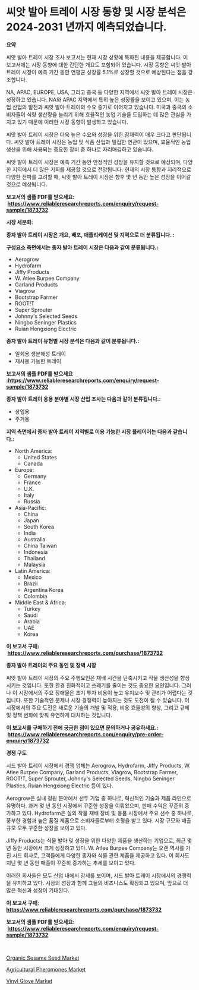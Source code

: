 <p><h1>씨앗 발아 트레이 시장 동향 및 시장 분석은 2024-2031 년까지 예측되었습니다.</h1></p><p><strong>요약</strong></p>
<p><p>씨앗 발아 트레이 시장 조사 보고서는 현재 시장 상황에 특화된 내용을 제공합니다. 이 보고서에는 시장 동향에 대한 간단한 개요도 포함되어 있습니다. 시장 동향은 씨앗 발아 트레이 시장이 예측 기간 동안 연평균 성장률 5.1%로 성장할 것으로 예상된다는 점을 강조합니다.</p><p>NA, APAC, EUROPE, USA, 그리고 중국 등 다양한 지역에서 씨앗 발아 트레이 시장은 성장하고 있습니다. NA와 APAC 지역에서 특히 높은 성장률을 보이고 있으며, 이는 농업 산업의 발전과 씨앗 발아 트레이의 수요 증가로 이어지고 있습니다. 미국과 중국의 소비자들이 식량 생산량을 늘리기 위해 효율적인 농업 기술을 도입하는 데 많은 관심을 가지고 있기 때문에 이러한 시장 동향이 발생하고 있습니다.</p><p>씨앗 발아 트레이 시장은 더욱 높은 수요와 성장을 위한 잠재력이 매우 크다고 판단됩니다. 씨앗 발아 트레이 시장은 농업 및 식품 산업과 밀접한 연관이 있으며, 효율적인 농업 생산을 위해 사용되는 중요한 장비 중 하나로 자리매김하고 있습니다.</p><p>씨앗 발아 트레이 시장은 예측 기간 동안 안정적인 성장을 유지할 것으로 예상되며, 다양한 지역에서 더 많은 기회를 제공할 것으로 전망됩니다. 현재의 시장 동향과 지리적으로 다양한 전파를 고려할 때, 씨앗 발아 트레이 시장은 향후 몇 년 동안 높은 성장을 이어갈 것으로 예상됩니다.</p></p>
<p><strong>보고서의 샘플 PDF를 받으세요: &nbsp;<a href="https://www.reliableresearchreports.com/enquiry/request-sample/1873732">https://www.reliableresearchreports.com/enquiry/request-sample/1873732</a></strong></p>
<p><strong>시장 세분화:</strong></p>
<p><strong> 종자 발아 트레이 시장은 개요, 배포, 애플리케이션 및 지역으로 더 분류됩니다. :</strong></p>
<p><strong>구성요소 측면에서는 종자 발아 트레이 시장은 다음과 같이 분류됩니다.:</strong></p>
<p><ul><li>Aerogrow</li><li>Hydrofarm</li><li>Jiffy Products</li><li>W. Atlee Burpee Company</li><li>Garland Products</li><li>Viagrow</li><li>Bootstrap Farmer</li><li>ROOT!T</li><li>Super Sprouter</li><li>Johnny's Selected Seeds</li><li>Ningbo Seninger Plastics</li><li>Ruian Hengxiong Electric</li></ul></p>
<p><strong> 종자 발아 트레이 유형별 시장 분석은 다음과 같이 분류됩니다.:</strong></p>
<p><ul><li>일회용 생분해성 트레이</li><li>재사용 가능한 트레이</li></ul></p>
<p><strong>보고서의 샘플 PDF를 받으세요 :<a href="https://www.reliableresearchreports.com/enquiry/request-sample/1873732">https://www.reliableresearchreports.com/enquiry/request-sample/1873732</a></strong></p>
<p><strong> 종자 발아 트레이 응용 분야별 시장 산업 조사는 다음과 같이 분류됩니다.:</strong></p>
<p><ul><li>상업용</li><li>주거용</li></ul></p>
<p><strong>지역 측면에서 종자 발아 트레이 지역별로 이용 가능한 시장 플레이어는 다음과 같습니다.:</strong></p>
<p><ul>
    <li>
        North America:
        <ul>
            <li>United States</li>
            <li>Canada</li>
        </ul>
    </li>
    <li>
        Europe:
        <ul>
            <li>Germany</li>
            <li>France</li>
            <li>U.K.</li>
            <li>Italy</li>
            <li>Russia</li>
        </ul>
    </li>
    <li>
        Asia-Pacific:
        <ul>
            <li>China</li>
            <li>Japan</li>
            <li>South Korea</li>
            <li>India</li>
            <li>Australia</li>
            <li>China Taiwan</li>
            <li>Indonesia</li>
            <li>Thailand</li>
            <li>Malaysia</li>
        </ul>
    </li>
    <li>
        Latin America:
        <ul>
            <li>Mexico</li>
            <li>Brazil</li>
            <li>Argentina Korea</li>
            <li>Colombia</li>
        </ul>
    </li>
    <li>
        Middle East & Africa:
        <ul>
            <li>Turkey</li>
            <li>Saudi</li>
            <li>Arabia</li>
            <li>UAE</li>
            <li>Korea</li>
        </ul>
    </li>
    </ul></p>
<p><strong>이 보고서 구매: &nbsp;<a href="https://www.reliableresearchreports.com/purchase/1873732">https://www.reliableresearchreports.com/purchase/1873732</a></strong></p>
<p><strong>종자 발아 트레이의 주요 동인 및 장벽 시장</strong></p>
<p><p>씨앗 발아 트레이 시장의 주요 주행요인은 재배 시간을 단축시키고 작물 생산성을 향상시키는 것입니다. 또한 환경 친화적이고 쓰레기를 줄이는 것도 중요한 요인입니다. 그러나 이 시장에서의 주요 장애물은 초기 투자 비용이 높고 유지보수 및 관리가 어렵다는 것입니다. 또한 기술적인 문제나 시장 경쟁력이 높아지는 것도 도전이 될 수 있습니다. 이 시장에서의 주요 도전은 새로운 기술의 개발 및 적용, 비용 효율성의 향상, 그리고 규제 및 정책 변화에 맞춰 유연하게 대처하는 것입니다.</p></p>
<p><strong>이 보고서를 구매하기 전에 궁금한 점이 있으면 문의하거나 공유하세요.: &nbsp;<a href="https://www.reliableresearchreports.com/enquiry/pre-order-enquiry/1873732">https://www.reliableresearchreports.com/enquiry/pre-order-enquiry/1873732</a></strong></p>
<p><strong>경쟁 구도</strong></p>
<p><p>시드 발아 트레이 시장에서 경쟁 업체는 Aerogrow, Hydrofarm, Jiffy Products, W. Atlee Burpee Company, Garland Products, Viagrow, Bootstrap Farmer, ROOT!T, Super Sprouter, Johnny's Selected Seeds, Ningbo Seninger Plastics, Ruian Hengxiong Electric 등이 있다.</p><p>Aerogrow은 실내 정원 분야에서 선두 기업 중 하나로, 혁신적인 기술과 제품 라인으로 유명하다. 과거 몇 년 동안 시장에서 꾸준한 성장을 이뤄왔으며, 판매 수익은 꾸준히 증가하고 있다. Hydrofarm은 실외 작물 재배 장비 및 용품 시장에서 주요 선수 중 하나로, 풍부한 경험과 높은 품질 제품으로 소비자들로부터 호평을 받고 있다. 시장 규모와 매출 규모 모두 꾸준한 성장을 보이고 있다.</p><p>Jiffy Products는 식물 발아 및 성장을 위한 다양한 제품을 생산하는 기업으로, 최근 몇 년 동안 시장에서 크게 성장하고 있다. W. Atlee Burpee Company는 오랜 역사를 가진 시드 회사로, 고객들에게 다양한 종자와 식물 관련 제품을 제공하고 있다. 이 회사도 지난 몇 년 동안 매출이 꾸준히 증가하는 추세를 보이고 있다.</p><p>이러한 회사들은 모두 산업 내에서 강세를 보이며, 시드 발아 트레이 시장에서의 경쟁력을 유지하고 있다. 시장의 성장과 함께 그들의 비즈니스도 확장되고 있으며, 앞으로 더 많은 혁신과 성장이 기대된다.</p></p>
<p><strong>이 보고서 구매: &nbsp; <a href="https://www.reliableresearchreports.com/purchase/1873732">https://www.reliableresearchreports.com/purchase/1873732</a></strong></p>
<p><strong>보고서의 샘플 PDF를 받으세요: &nbsp;<a href="https://www.reliableresearchreports.com/enquiry/request-sample/1873732">https://www.reliableresearchreports.com/enquiry/request-sample/1873732</a></strong><strong></strong></p>
<p>&nbsp;</p>
<p><p><a href="https://picayune-night-cbd.notion.site/Organic-Sesame-Seed-Market-Offer-Valuable-Insights-into-Market-Size-Market-Share-Market-Trends-an-b4ba7e54e1f4486c81a0e66558b9a8ec">Organic Sesame Seed Market</a></p><p><a href="https://picayune-night-cbd.notion.site/Insights-into-Agricultural-Pheromones-Market-Size-Analysing-Market-Share-Trends-and-Growth-from-2-7646a4ebbc364eb49743c827a76651ee">Agricultural Pheromones Market</a></p><p><a href="https://github.com/Hazelklievgspy6vdcsmu106w/Market-Research-Report-List-1/blob/main/vinyl-glove-market.md">Vinyl Glove Market</a></p></p>
